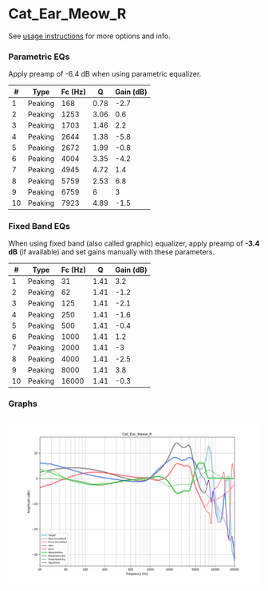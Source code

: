 # Cat_Ear_Meow_R
See [usage instructions](https://github.com/jaakkopasanen/AutoEq#usage) for more options and info.

### Parametric EQs
Apply preamp of -6.4 dB when using parametric equalizer.

|   # | Type    |   Fc (Hz) |    Q |   Gain (dB) |
|-----|---------|-----------|------|-------------|
|   1 | Peaking |       168 | 0.78 |        -2.7 |
|   2 | Peaking |      1253 | 3.06 |         0.6 |
|   3 | Peaking |      1703 | 1.46 |         2.2 |
|   4 | Peaking |      2644 | 1.38 |        -5.8 |
|   5 | Peaking |      2672 | 1.99 |        -0.8 |
|   6 | Peaking |      4004 | 3.35 |        -4.2 |
|   7 | Peaking |      4945 | 4.72 |         1.4 |
|   8 | Peaking |      5759 | 2.53 |         6.8 |
|   9 | Peaking |      6759 | 6    |         3   |
|  10 | Peaking |      7923 | 4.89 |        -1.5 |

### Fixed Band EQs
When using fixed band (also called graphic) equalizer, apply preamp of **-3.4 dB** (if available) and set gains manually with these parameters.

|   # | Type    |   Fc (Hz) |    Q |   Gain (dB) |
|-----|---------|-----------|------|-------------|
|   1 | Peaking |        31 | 1.41 |         3.2 |
|   2 | Peaking |        62 | 1.41 |        -1.2 |
|   3 | Peaking |       125 | 1.41 |        -2.1 |
|   4 | Peaking |       250 | 1.41 |        -1.6 |
|   5 | Peaking |       500 | 1.41 |        -0.4 |
|   6 | Peaking |      1000 | 1.41 |         1.2 |
|   7 | Peaking |      2000 | 1.41 |        -3   |
|   8 | Peaking |      4000 | 1.41 |        -2.5 |
|   9 | Peaking |      8000 | 1.41 |         3.8 |
|  10 | Peaking |     16000 | 1.41 |        -0.3 |

### Graphs
![](./Cat_Ear_Meow_R.png)
